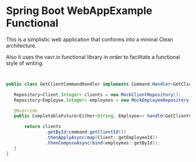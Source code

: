 # Spring Boot WebAppExample Functional
This is a simplistic web application that conforms into a mininal Clean architecture.

Also it uses the vavr.io functional library in order to facilitate a functional style of writing. 
 
 ```java
 
 
 public class GetClientCommandHandler implements Command.Handler<GetClientCommand, CompletableFuture<Either<String, Employee>>> {

    Repository<Client,Integer> clients = new MockClientRepository();
    Repository<Employee,Integer> employees = new MockEmployeeRepository();

    @Override
    public CompletableFuture<Either<String, Employee>> handle(GetClientCommand command) {

        return clients
                .getById(command.getClientId())
                .thenApplyAsync(map(Client::getEmployeeId))
                .thenComposeAsync(bind(employees::getById));
    }
}

```
